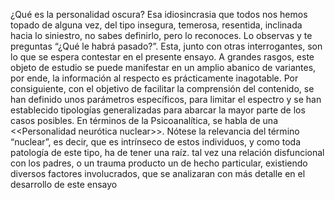 ¿Qué es la personalidad oscura? Esa idiosincrasia que todos nos hemos topado de alguna vez, del tipo insegura, temerosa, resentida, inclinada hacia lo siniestro, no sabes definirlo, pero lo reconoces. Lo observas y te preguntas “¿Qué le habrá pasado?”. Esta, junto con otras interrogantes, son lo que se espera contestar en el presente ensayo. A grandes rasgos, este objeto de estudio se puede manifestar en un amplio abanico de variantes, por ende, la información al respecto es prácticamente inagotable. Por consiguiente, con el objetivo de facilitar la comprensión del contenido, se han definido unos parámetros específicos, para limitar el espectro y se han establecido tipologías generalizadas para abarcar la mayor parte de los casos posibles. En términos de la Psicoanalítica, se habla de una <<Personalidad neurótica nuclear>>. Nótese la relevancia del término “nuclear”, es decir, que es intrínseco de estos individuos, y como toda patología de este tipo, ha de tener una raíz. tal vez una relación disfuncional con los padres, o un trauma producto un de hecho particular, existiendo diversos factores involucrados, que se analizaran con más detalle en el desarrollo de este ensayo















































































































